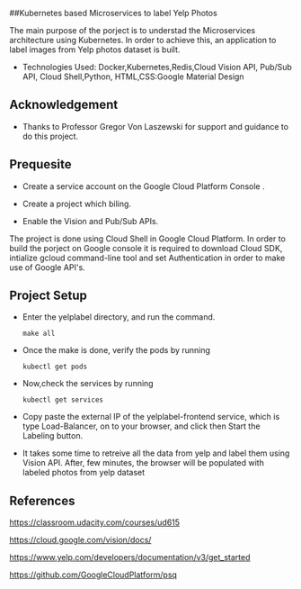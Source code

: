 ##Kubernetes based Microservices to label Yelp Photos

The main purpose of the porject is to understad the Microservices architecture using Kubernetes. In order to achieve this, an application
to label images from Yelp photos dataset is built.

* Technologies Used: Docker,Kubernetes,Redis,Cloud Vision API, Pub/Sub API, Cloud Shell,Python, HTML,CSS:Google Material Design

## Acknowledgement 

* Thanks to Professor Gregor Von Laszewski for support and guidance to do this project. 


## Prequesite

* Create a service account on the Google Cloud Platform Console .

* Create a project which biling.

* Enable the Vision and Pub/Sub APIs.

The project is done using Cloud Shell in Google Cloud Platform. In order to build the porject on Google console it is required to download 
Cloud SDK, intialize gcloud command-line tool and set Authentication in order to make use of Google API's.

## Project Setup

* Enter the yelplabel directory, and run the command.

   ``` make all ```

* Once the make is done, verify the pods by running 

	```kubectl get pods```

* Now,check the services by running

	```kubectl get services```

* Copy paste the external IP of the yelplabel-frontend service, which is type Load-Balancer, on to your browser, and click then Start the Labeling button.

* It takes some time to retreive all the data from yelp and label them using Vision API. After, few minutes, the browser will be populated with labeled photos from yelp dataset

## References

https://classroom.udacity.com/courses/ud615

https://cloud.google.com/vision/docs/

https://www.yelp.com/developers/documentation/v3/get_started

https://github.com/GoogleCloudPlatform/psq
